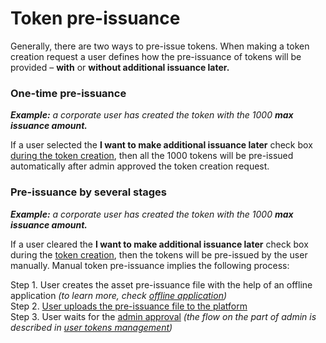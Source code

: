 # Token pre-issuance

Generally, there are two ways to pre-issue tokens.  When making a token creation request a user defines how the pre-issuance of tokens will be provided – **with** or **without additional issuance later.**

### One-time pre-issuance <a id="one-time-pre-issuance"></a>

_**Example:** a corporate user has created the token with the 1000 **max issuance amount.**_

If a user selected the **I want to make additional issuance later** check box [during the token creation](token-creation.md), then all the 1000 tokens will be pre-issued automatically after admin approved the token creation request.

### Pre-issuance by several stages <a id="pre-issuance-by-several-stages"></a>

_**Example:** a corporate user has created the token with the 1000 **max issuance amount.**_

If a user cleared the **I want to make additional issuance later** check box during the [token creation](token-creation.md), then the tokens will be pre-issued by the user manually. Manual token pre-issuance implies the following process:

Step 1. User creates the asset pre-issuance file with the help of an offline application _\(to learn more, check_ [_offline application_](../offline-application/overview.md)_\)_  
Step 2. [User uploads the pre-issuance file to the platform](pre-issuance-file-upload.md)  
Step 3. User waits for the [admin approval](https://tokend.gitbook.io/product-guide/admins/user-issued-tokens-management/review-the-token-pre-issuance-request) _\(the flow on the part of admin is described in_ [_user tokens management_](https://tokend.gitbook.io/product-guide/admins/user-issued-tokens-management/overview)_\)_

